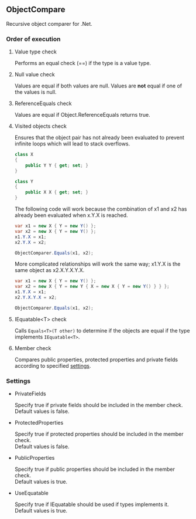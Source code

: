 ObjectCompare
-------------

Recursive object comparer for .Net.

### Order of execution

1. Value type check

   Performs an equal check (==) if the type is a value type.

1. Null value check

   Values are equal if both values are null.
   Values are **not** equal if one of the values is null.

1. ReferenceEquals check

   Values are equal if Object.ReferenceEquals returns true.

1. Visited objects check

   Ensures that the object pair has not already been evaluated to prevent infinite loops which will lead to stack overflows.

   ```c#
   class X
   {
       public Y Y { get; set; }
   }

   class Y
   {
       public X X { get; set; }
   }
   ```

   The following code will work because the combination of x1 and x2 has already been evaluated when x.Y.X is reached.  

   ```c#
   var x1 = new X { Y = new Y() };
   var x2 = new X { Y = new Y() };
   x1.Y.X = x1;
   x2.Y.X = x2;

   ObjectComparer.Equals(x1, x2);
   ```

   More complicated relationships will work the same way; x1.Y.X is the same object as x2.X.Y.X.Y.X.

   ```c#
   var x1 = new X { Y = new Y() };
   var x2 = new X { Y = new Y { X = new X { Y = new Y() } } };
   x1.Y.X = x1;
   x2.Y.X.Y.X = x2;

   ObjectComparer.Equals(x1, x2);
   ```
 

1. IEquatable&lt;T&gt; check

   Calls `Equals<T>(T other)` to determine if the objects are equal if the type implements `IEquatable<T>`.

1. Member check

   Compares public properties, protected properties and private fields according to specified [settings](#settings).

### Settings

- PrivateFields

  Specify true if private fields should be included in the member check.  
  Default values is false.

- ProtectedProperties

  Specify true if protected properties should be included in the member check.  
  Default values is false.

- PublicProperties

  Specify true if public properties should be included in the member check.  
  Default values is true.

- UseEquatable

  Specify true if IEquatable<T> should be used if types implements it.  
  Default values is true.
